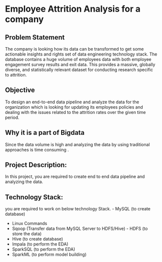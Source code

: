 # Employee Attrition Analysis for a company
## Problem Statement 
The company is looking how its data can be transformed to get some actionable insights and rights set of data engineering technology stack. The database contains a huge volume of employees data  with both employee engagement survey results and exit data. This provides a massive, globally diverse, and statistically relevant dataset for conducting research specific to attrition.

## Objective 
To design an end-to-end data pipeline and analyze the data for the organization which is looking for updating its employees policies and dealing with the issues related to the attrition rates over the given time period.

## Why it is a part of Bigdata  
Since the data volume is high and analyzing the data by using traditional approaches is time consuming .


## Project Description:
In this project, you are required to create end to end data pipeline and analyzing the data.

## Technology Stack:
you are required to work on below technology Stack. - MySQL (to create database)
- Linux Commands
- Sqoop (Transfer data from MySQL Server to HDFS/Hive) - HDFS (to store the data)
- Hive (to create database)
- Impala (to perform the EDA)
- SparkSQL (to perform the EDA)
- SparkML (to perform model building)
